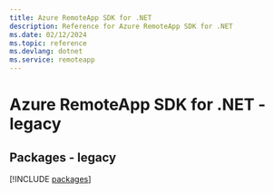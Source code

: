 ```yaml
---
title: Azure RemoteApp SDK for .NET
description: Reference for Azure RemoteApp SDK for .NET
ms.date: 02/12/2024
ms.topic: reference
ms.devlang: dotnet
ms.service: remoteapp
---
```

# Azure RemoteApp SDK for .NET - legacy
## Packages - legacy
[!INCLUDE [packages](remoteapp-index.md)]